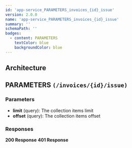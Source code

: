 ```yaml
---
id: 'app-service_PARAMETERS_invoices_{id}_issue'
version: 2.0.0
name: 'app-service_PARAMETERS_invoices_{id}_issue'
summary: ''
schemaPath: ''
badges:
  - content: PARAMETERS
    textColor: blue
    backgroundColor: blue
---
```

## Architecture
<NodeGraph />



## PARAMETERS `(/invoices/{id}/issue)`

### Parameters
- **limit** (query): The collection items limit
- **offset** (query): The collection items offset




### Responses
**200 Response**
<SchemaViewer file="response-200.json" maxHeight="500" id="response-200" />
      **401 Response**
<SchemaViewer file="response-401.json" maxHeight="500" id="response-401" />

